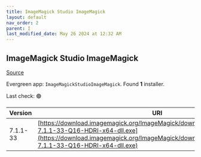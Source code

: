 ```yaml
---
title: ImageMagick Studio ImageMagick
layout: default
nav_order: 2
parent: I
last_modified_date: May 26 2024 at 12:32 AM
---
```


## ImageMagick Studio ImageMagick

[Source](https://imagemagick.org/)

Evergreen app: `ImageMagickStudioImageMagick`. Found **1** installer.

Last check: 🟢

| Version  | URI                                                                                                                                                                                                                  |
| -------- | -------------------------------------------------------------------------------------------------------------------------------------------------------------------------------------------------------------------- |
| 7.1.1-33 | [https://download.imagemagick.org/ImageMagick/download/binaries/ImageMagick-7.1.1-33-Q16-HDRI-x64-dll.exe](https://download.imagemagick.org/ImageMagick/download/binaries/ImageMagick-7.1.1-33-Q16-HDRI-x64-dll.exe) |
